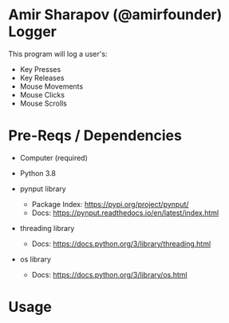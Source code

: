 # Amir Sharapov (@amirfounder) Logger

This program will log a user's:

- Key Presses
- Key Releases
- Mouse Movements
- Mouse Clicks
- Mouse Scrolls

# Pre-Reqs / Dependencies

- Computer (required)
- Python 3.8

- pynput library
  - Package Index: https://pypi.org/project/pynput/
  - Docs: https://pynput.readthedocs.io/en/latest/index.html
- threading library
  - Docs: https://docs.python.org/3/library/threading.html
- os library
  - Docs: https://docs.python.org/3/library/os.html

# Usage